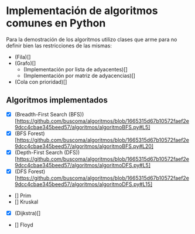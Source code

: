 # Implementación de algoritmos comunes en Python
Para la demostración de los algoritmos utilizo clases que arme para no definir bien las restricciones de las mismas:
- (Fila)[]
- (Grafo)[]
  - (Implementación por lista de adyacentes)[]
  - (Implementación por matriz de adyacencias)[]
- (Cola con prioridad)[]

## Algoritmos implementados
 - [x] (Breadth-First Search (BFS))[https://github.com/buscoma/algoritmos/blob/1665315d67b10572faef2e9dcc4cbae345beed57/algoritmos/algoritmoBFS.py#L5]
  - [x] (BFS Forest)[https://github.com/buscoma/algoritmos/blob/1665315d67b10572faef2e9dcc4cbae345beed57/algoritmos/algoritmoBFS.py#L20]
 - [x] (Depth-First Search (DFS))[https://github.com/buscoma/algoritmos/blob/1665315d67b10572faef2e9dcc4cbae345beed57/algoritmos/algoritmoDFS.py#L5]
  - [x] (DFS Forest)[https://github.com/buscoma/algoritmos/blob/1665315d67b10572faef2e9dcc4cbae345beed57/algoritmos/algoritmoDFS.py#L15]
 - [] Prim
 - [] Kruskal
 - [x] (Dijkstra)[]
 - [] Floyd